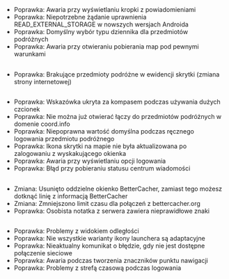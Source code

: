 ##
- Poprawka: Awaria przy wyświetlaniu kropki z powiadomieniami
- Poprawka: Niepotrzebne żądanie uprawnienia READ_EXTERNAL_STORAGE w nowszych wersjach Androida
- Poprawka: Domyślny wybór typu dziennika dla przedmiotów podróżnych
- Poprawka: Awaria przy otwieraniu pobierania map pod pewnymi warunkami

##
- Poprawka: Brakujące przedmioty podróżne w ewidencji skrytki (zmiana strony internetowej)

##
- Poprawka: Wskazówka ukryta za kompasem podczas używania dużych czcionek
- Poprawka: Nie można już otwierać łączy do przedmiotów podróżnych w domenie coord.info
- Poprawka: Niepoprawna wartość domyślna podczas ręcznego logowania przedmiotu podróżnego
- Poprawka: Ikona skrytki na mapie nie była aktualizowana po zalogowaniu z wyskakującego okienka
- Poprawka: Awaria przy wyświetlaniu opcji logowania
- Poprawka: Błąd przy pobieraniu statusu centrum wiadomości

##
- Zmiana: Usunięto oddzielne okienko BetterCacher, zamiast tego możesz dotknąć linię z informacją BetterCacher
- Zmiana: Zmniejszono limit czasu dla połączeń z bettercacher.org
- Poprawka: Osobista notatka z serwera zawiera nieprawidłowe znaki

##
- Poprawka: Problemy z widokiem odległości
- Poprawka: Nie wszystkie warianty ikony launchera są adaptacyjne
- Poprawka: Nieaktualny komunikat o błędzie, gdy nie jest dostępne połączenie sieciowe
- Poprawka: Awaria podczas tworzenia znaczników punktu nawigacji
- Poprawka: Problemy z strefą czasową podczas logowania
